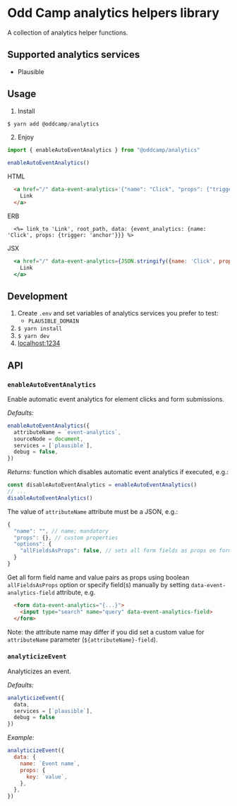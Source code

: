# Odd Camp analytics helpers library

A collection of analytics helper functions.

## Supported analytics services

- Plausible

## Usage

1. Install

```js
$ yarn add @oddcamp/analytics
```

2. Enjoy

```js
import { enableAutoEventAnalytics } from "@oddcamp/analytics"

enableAutoEventAnalytics()
```

HTML

```html
  <a href="/" data-event-analytics='{"name": "Click", "props": {"trigger": "anchor"}}'>
    Link
  </a>
```

ERB

```erb
  <%= link_to 'Link', root_path, data: {event_analytics: {name: 'Click', props: {trigger: 'anchor'}}} %>
```

JSX

```jsx
  <a href="/" data-event-analytics={JSON.stringify({name: 'Click', props: {trigger: 'anchor'}})}>
    Link
  </a>
```

## Development

1. Create `.env` and set variables of analytics services you prefer to test:
    - `PLAUSIBLE_DOMAIN`
2. `$ yarn install`
3. `$ yarn dev`
3. [localhost:1234](http://localhost:1234)

## API

### `enableAutoEventAnalytics`

Enable automatic event analytics for element clicks and form submissions.

_Defaults:_

```js
enableAutoEventAnalytics({
  attributeName = `event-analytics`,
  sourceNode = document,
  services = [`plausible`],
  debug = false,
})
```

_Returns:_ function which disables automatic event analytics if executed, e.g.:

```js
const disableAutoEventAnalytics = enableAutoEventAnalytics()
// ...
disableAutoEventAnalytics()
```

The value of `attributeName` attribute must be a JSON, e.g.:

```js
{
  "name": "", // name; mandatory
  "props": {}, // custom properties
  "options": {
    "allFieldsAsProps": false, // sets all form fields as props on form submissions
  }
}
```

Get all form field name and value pairs as props using boolean `allFieldsAsProps`
option or specify field(s) manually by setting `data-event-analytics-field`
attribute, e.g.

```html
  <form data-event-analytics="{...}">
    <input type="search" name="query" data-event-analytics-field>
  </form>
```

Note: the attribute name may differ if you did set a custom value for
`attributeName` parameter (`${attributeName}-field`).

### `analyticizeEvent`

Analyticizes an event.

_Defaults:_

```js
analyticizeEvent({ 
  data, 
  services = [`plausible`],
  debug = false 
})
```

_Example:_

```js
analyticizeEvent({
  data: {
    name: `Event name`,
    props: {
      key: `value`,
    },
  },
})
```
